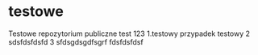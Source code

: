 # testowe
Testowe repozytorium publiczne test 123
1.testowy przypadek testowy
2 sdsfdsfdsfd
3 sfdsgdsgdfsgrf
fdsfdsfdsf
